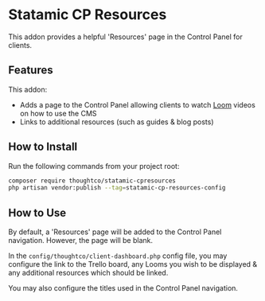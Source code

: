# Statamic CP Resources

This addon provides a helpful 'Resources' page in the Control Panel for clients.


## Features

This addon:

- Adds a page to the Control Panel allowing clients to watch [Loom](https://loom.com) videos on how to use the CMS
- Links to additional resources (such as guides & blog posts)

## How to Install

Run the following commands from your project root:

```bash
composer require thoughtco/statamic-cpresources
php artisan vendor:publish --tag=statamic-cp-resources-config
```

## How to Use

By default, a 'Resources' page will be added to the Control Panel navigation. However, the page will be blank.

In the `config/thoughtco/client-dashboard.php` config file, you may configure the link to the Trello board, any Looms you wish to be displayed & any additional resources which should be linked.

You may also configure the titles used in the Control Panel navigation.
